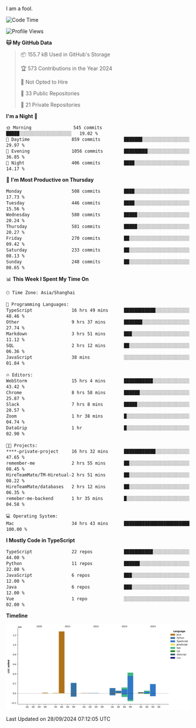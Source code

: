 I am a fool.

<!--START_SECTION:waka-->
![Code Time](http://img.shields.io/badge/Code%20Time-1%2C881%20hrs%2047%20mins-blue)

![Profile Views](http://img.shields.io/badge/Profile%20Views-0-blue)

**🐱 My GitHub Data** 

> 📦 155.7 kB Used in GitHub's Storage 
 > 
> 🏆 573 Contributions in the Year 2024
 > 
> 🚫 Not Opted to Hire
 > 
> 📜 33 Public Repositories 
 > 
> 🔑 21 Private Repositories 
 > 
**I'm a Night 🦉** 

```text
🌞 Morning                545 commits         █████░░░░░░░░░░░░░░░░░░░░   19.02 % 
🌆 Daytime                859 commits         ███████░░░░░░░░░░░░░░░░░░   29.97 % 
🌃 Evening                1056 commits        █████████░░░░░░░░░░░░░░░░   36.85 % 
🌙 Night                  406 commits         ████░░░░░░░░░░░░░░░░░░░░░   14.17 % 
```
📅 **I'm Most Productive on Thursday** 

```text
Monday                   508 commits         ████░░░░░░░░░░░░░░░░░░░░░   17.73 % 
Tuesday                  446 commits         ████░░░░░░░░░░░░░░░░░░░░░   15.56 % 
Wednesday                580 commits         █████░░░░░░░░░░░░░░░░░░░░   20.24 % 
Thursday                 581 commits         █████░░░░░░░░░░░░░░░░░░░░   20.27 % 
Friday                   270 commits         ██░░░░░░░░░░░░░░░░░░░░░░░   09.42 % 
Saturday                 233 commits         ██░░░░░░░░░░░░░░░░░░░░░░░   08.13 % 
Sunday                   248 commits         ██░░░░░░░░░░░░░░░░░░░░░░░   08.65 % 
```


📊 **This Week I Spent My Time On** 

```text
🕑︎ Time Zone: Asia/Shanghai

💬 Programming Languages: 
TypeScript               16 hrs 49 mins      ████████████░░░░░░░░░░░░░   48.46 % 
Other                    9 hrs 37 mins       ███████░░░░░░░░░░░░░░░░░░   27.74 % 
Markdown                 3 hrs 51 mins       ███░░░░░░░░░░░░░░░░░░░░░░   11.12 % 
SQL                      2 hrs 12 mins       ██░░░░░░░░░░░░░░░░░░░░░░░   06.36 % 
JavaScript               38 mins             ░░░░░░░░░░░░░░░░░░░░░░░░░   01.84 % 

🔥 Editors: 
WebStorm                 15 hrs 4 mins       ███████████░░░░░░░░░░░░░░   43.42 % 
Chrome                   8 hrs 58 mins       ██████░░░░░░░░░░░░░░░░░░░   25.87 % 
Slack                    7 hrs 8 mins        █████░░░░░░░░░░░░░░░░░░░░   20.57 % 
Zoom                     1 hr 38 mins        █░░░░░░░░░░░░░░░░░░░░░░░░   04.74 % 
DataGrip                 1 hr                █░░░░░░░░░░░░░░░░░░░░░░░░   02.90 % 

🐱‍💻 Projects: 
****-private-project     16 hrs 32 mins      ████████████░░░░░░░░░░░░░   47.65 % 
remember-me              2 hrs 55 mins       ██░░░░░░░░░░░░░░░░░░░░░░░   08.45 % 
HireTeamMate/TM-Hiretual-2 hrs 51 mins       ██░░░░░░░░░░░░░░░░░░░░░░░   08.22 % 
HireTeamMate/databases   2 hrs 12 mins       ██░░░░░░░░░░░░░░░░░░░░░░░   06.35 % 
remeber-me-backend       1 hr 35 mins        █░░░░░░░░░░░░░░░░░░░░░░░░   04.58 % 

💻 Operating System: 
Mac                      34 hrs 43 mins      █████████████████████████   100.00 % 
```

**I Mostly Code in TypeScript** 

```text
TypeScript               22 repos            ███████████░░░░░░░░░░░░░░   44.00 % 
Python                   11 repos            ██████░░░░░░░░░░░░░░░░░░░   22.00 % 
JavaScript               6 repos             ███░░░░░░░░░░░░░░░░░░░░░░   12.00 % 
Java                     6 repos             ███░░░░░░░░░░░░░░░░░░░░░░   12.00 % 
Vue                      1 repo              ░░░░░░░░░░░░░░░░░░░░░░░░░   02.00 % 
```



**Timeline**

![Lines of Code chart](https://raw.githubusercontent.com/VeejaLiu/VeejaLiu/master/assets/bar_graph.png)


 Last Updated on 28/09/2024 07:12:05 UTC
<!--END_SECTION:waka-->
